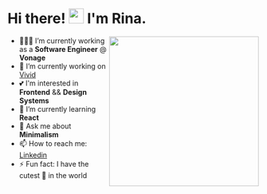 # Hi there! <img src="https://media.giphy.com/media/hvRJCLFzcasrR4ia7z/giphy.gif" width="30px"> I'm Rina.

<img align='right' src='https://media.giphy.com/media/bcKmIWkUMCjVm/giphy.gif' width='300'>

- 👩🏻‍💻 I’m currently working as a **Software Engineer** @ **Vonage**
- 🔭 I’m currently working on [Vivid](https://vivid.deno.dev)
- 💕 I'm interested in **Frontend** && **Design Systems**
- 🌱 I’m currently learning **React**
- 💬 Ask me about **Minimalism**
- 📫 How to reach me: [Linkedin](https://www.linkedin.com/in/rina-oksman)
- ⚡ Fun fact: I have the cutest 🐶 in the world
